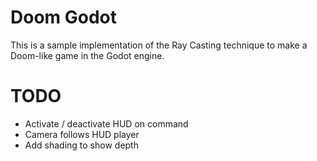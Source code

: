 # Doom Godot

This is a sample implementation of the Ray Casting technique to make a Doom-like game in the Godot engine.

# TODO

- Activate / deactivate HUD on command
- Camera follows HUD player
- Add shading to show depth
